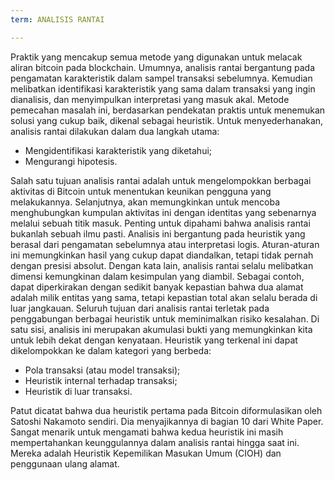 ```yaml
---
term: ANALISIS RANTAI

---
```

Praktik yang mencakup semua metode yang digunakan untuk melacak aliran bitcoin pada blockchain. Umumnya, analisis rantai bergantung pada pengamatan karakteristik dalam sampel transaksi sebelumnya. Kemudian melibatkan identifikasi karakteristik yang sama dalam transaksi yang ingin dianalisis, dan menyimpulkan interpretasi yang masuk akal. Metode pemecahan masalah ini, berdasarkan pendekatan praktis untuk menemukan solusi yang cukup baik, dikenal sebagai heuristik. Untuk menyederhanakan, analisis rantai dilakukan dalam dua langkah utama:


- Mengidentifikasi karakteristik yang diketahui;
- Mengurangi hipotesis.

Salah satu tujuan analisis rantai adalah untuk mengelompokkan berbagai aktivitas di Bitcoin untuk menentukan keunikan pengguna yang melakukannya. Selanjutnya, akan memungkinkan untuk mencoba menghubungkan kumpulan aktivitas ini dengan identitas yang sebenarnya melalui sebuah titik masuk. Penting untuk dipahami bahwa analisis rantai bukanlah sebuah ilmu pasti. Analisis ini bergantung pada heuristik yang berasal dari pengamatan sebelumnya atau interpretasi logis. Aturan-aturan ini memungkinkan hasil yang cukup dapat diandalkan, tetapi tidak pernah dengan presisi absolut. Dengan kata lain, analisis rantai selalu melibatkan dimensi kemungkinan dalam kesimpulan yang diambil. Sebagai contoh, dapat diperkirakan dengan sedikit banyak kepastian bahwa dua alamat adalah milik entitas yang sama, tetapi kepastian total akan selalu berada di luar jangkauan. Seluruh tujuan dari analisis rantai terletak pada penggabungan berbagai heuristik untuk meminimalkan risiko kesalahan. Di satu sisi, analisis ini merupakan akumulasi bukti yang memungkinkan kita untuk lebih dekat dengan kenyataan. Heuristik yang terkenal ini dapat dikelompokkan ke dalam kategori yang berbeda:


- Pola transaksi (atau model transaksi);
- Heuristik internal terhadap transaksi;
- Heuristik di luar transaksi.

Patut dicatat bahwa dua heuristik pertama pada Bitcoin diformulasikan oleh Satoshi Nakamoto sendiri. Dia menyajikannya di bagian 10 dari White Paper. Sangat menarik untuk mengamati bahwa kedua heuristik ini masih mempertahankan keunggulannya dalam analisis rantai hingga saat ini. Mereka adalah Heuristik Kepemilikan Masukan Umum (CIOH) dan penggunaan ulang alamat.